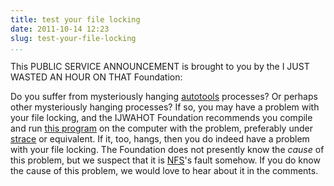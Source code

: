 ```yaml
---
title: test your file locking
date: 2011-10-14 12:23
slug: test-your-file-locking
...
```


This PUBLIC SERVICE ANNOUNCEMENT is brought to you by the I JUST
WASTED AN HOUR ON THAT Foundation:

Do you suffer from mysteriously hanging
[autotools](http://www.gnu.org/software/automake/manual/html_node/Autotools-Introduction.html)
processes? Or perhaps other mysteriously hanging processes? If so, you
may have a problem with your file locking, and the IJWAHOT Foundation
recommends you compile and run
[this program](https://research.owlfolio.org/scratchpad/test_locks.c) on the computer with the
problem, preferably under [strace](http://linux.die.net/man/1/strace)
or equivalent. If it, too, hangs, then you do indeed have a problem
with your file locking. The Foundation does not presently know the
*cause* of this problem, but we suspect that it is
[NFS](http://en.wikipedia.org/wiki/Network_File_System_%28protocol%29)'s
fault somehow. If you do know the cause of this problem, we would love
to hear about it in the comments.
